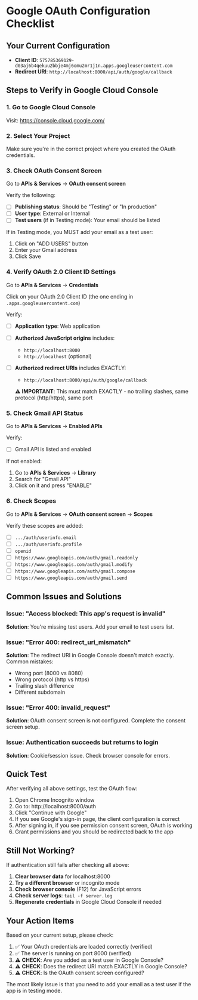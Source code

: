 # Google OAuth Configuration Checklist

## Your Current Configuration
- **Client ID**: `575785369129-d03aj6b4qekuu2bbje4mj6omu2mr1j1n.apps.googleusercontent.com`
- **Redirect URI**: `http://localhost:8000/api/auth/google/callback`

## Steps to Verify in Google Cloud Console

### 1. Go to Google Cloud Console
Visit: https://console.cloud.google.com/

### 2. Select Your Project
Make sure you're in the correct project where you created the OAuth credentials.

### 3. Check OAuth Consent Screen
Go to **APIs & Services** → **OAuth consent screen**

Verify the following:
- [ ] **Publishing status**: Should be "Testing" or "In production"
- [ ] **User type**: External or Internal
- [ ] **Test users** (if in Testing mode): Your email should be listed

If in Testing mode, you MUST add your email as a test user:
1. Click on "ADD USERS" button
2. Enter your Gmail address
3. Click Save

### 4. Verify OAuth 2.0 Client ID Settings
Go to **APIs & Services** → **Credentials**

Click on your OAuth 2.0 Client ID (the one ending in `.apps.googleusercontent.com`)

Verify:
- [ ] **Application type**: Web application
- [ ] **Authorized JavaScript origins** includes:
  - `http://localhost:8000`
  - `http://localhost` (optional)

- [ ] **Authorized redirect URIs** includes EXACTLY:
  - `http://localhost:8000/api/auth/google/callback`
  
  ⚠️ **IMPORTANT**: This must match EXACTLY - no trailing slashes, same protocol (http/https), same port

### 5. Check Gmail API Status
Go to **APIs & Services** → **Enabled APIs**

Verify:
- [ ] Gmail API is listed and enabled

If not enabled:
1. Go to **APIs & Services** → **Library**
2. Search for "Gmail API"
3. Click on it and press "ENABLE"

### 6. Check Scopes
Go to **APIs & Services** → **OAuth consent screen** → **Scopes**

Verify these scopes are added:
- [ ] `.../auth/userinfo.email`
- [ ] `.../auth/userinfo.profile`
- [ ] `openid`
- [ ] `https://www.googleapis.com/auth/gmail.readonly`
- [ ] `https://www.googleapis.com/auth/gmail.modify`
- [ ] `https://www.googleapis.com/auth/gmail.compose`
- [ ] `https://www.googleapis.com/auth/gmail.send`

## Common Issues and Solutions

### Issue: "Access blocked: This app's request is invalid"
**Solution**: You're missing test users. Add your email to test users list.

### Issue: "Error 400: redirect_uri_mismatch"
**Solution**: The redirect URI in Google Console doesn't match exactly. Common mistakes:
- Wrong port (8000 vs 8080)
- Wrong protocol (http vs https)
- Trailing slash difference
- Different subdomain

### Issue: "Error 400: invalid_request"
**Solution**: OAuth consent screen is not configured. Complete the consent screen setup.

### Issue: Authentication succeeds but returns to login
**Solution**: Cookie/session issue. Check browser console for errors.

## Quick Test

After verifying all above settings, test the OAuth flow:

1. Open Chrome Incognito window
2. Go to: http://localhost:8000/auth
3. Click "Continue with Google"
4. If you see Google's sign-in page, the client configuration is correct
5. After signing in, if you see permission consent screen, OAuth is working
6. Grant permissions and you should be redirected back to the app

## Still Not Working?

If authentication still fails after checking all above:

1. **Clear browser data** for localhost:8000
2. **Try a different browser** or incognito mode
3. **Check browser console** (F12) for JavaScript errors
4. **Check server logs**: `tail -f server.log`
5. **Regenerate credentials** in Google Cloud Console if needed

## Your Action Items

Based on your current setup, please check:

1. ✅ Your OAuth credentials are loaded correctly (verified)
2. ✅ The server is running on port 8000 (verified)
3. ⚠️ **CHECK**: Are you added as a test user in Google Console?
4. ⚠️ **CHECK**: Does the redirect URI match EXACTLY in Google Console?
5. ⚠️ **CHECK**: Is the OAuth consent screen configured?

The most likely issue is that you need to add your email as a test user if the app is in testing mode.
